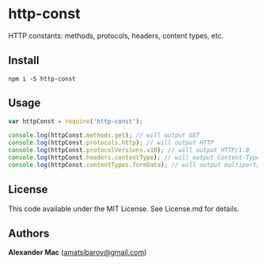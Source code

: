 # http-const
HTTP constants: methods, protocols, headers, content types, etc.

## Install

```
npm i -S http-const
```

## Usage

``` js
var httpConst = require('http-const');

console.log(httpConst.methods.get); // will output GET
console.log(httpConst.protocols.http); // will output HTTP
console.log(httpConst.protocolVersions.v10); // will output HTTP/1.0
console.log(httpConst.headers.contentType); // will output Content-Type
console.log(httpConst.contentTypes.formData); // will output multipart/form-data
```

## License
This code available under the MIT License.
See License.md for details.  


## Authors

**Alexander Mac** ([amatsibarov@gmail.com](mailto:amatsibarov@gmail.com))

